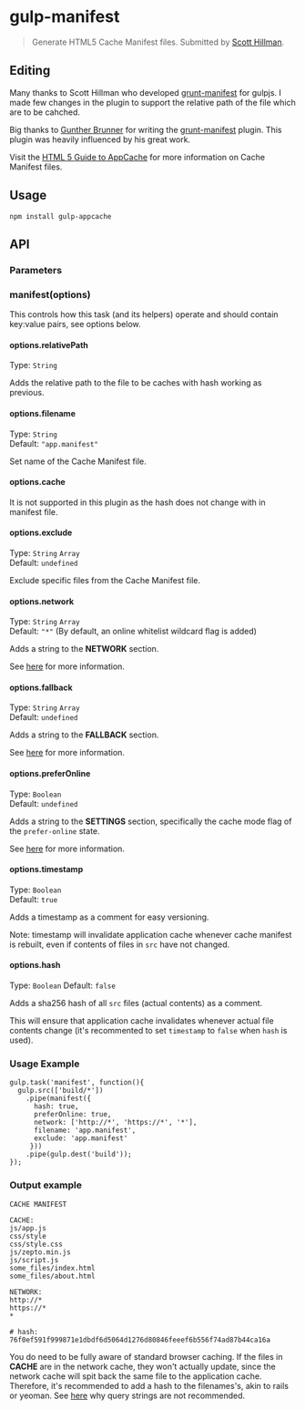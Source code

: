 # gulp-manifest 
> Generate HTML5 Cache Manifest files. Submitted by [Scott Hillman](https://github.com/hillmanov/).

## Editing

Many thanks to Scott Hillman who developed [grunt-manifest](https://github.com/hillmanov/gulp-manifest) for gulpjs. I made few changes in the plugin to support the relative path of the file which are to be cahched.

Big thanks to [Gunther Brunner](https://github.com/gunta/) for writing the [grunt-manifest](https://github.com/gunta/grunt-manifest) plugin. This plugin was heavily influenced by his great work. 

Visit the [HTML 5 Guide to AppCache](http://www.html5rocks.com/en/tutorials/appcache/beginner/) for more information on Cache Manifest files.

## Usage

```shell
npm install gulp-appcache
```

## API

### Parameters

### manifest(options)

This controls how this task (and its helpers) operate and should contain key:value pairs, see options below.

#### options.relativePath
Type: `String`

Adds the relative path to the file to be caches with hash working as previous.

#### options.filename
Type: `String`  
Default: `"app.manifest"`

Set name of the Cache Manifest file.

#### options.cache

It is not supported in this plugin as the hash does not change with in manifest file.

#### options.exclude
Type: `String` `Array`  
Default: `undefined`  

Exclude specific files from the Cache Manifest file.

#### options.network
Type: `String` `Array`  
Default: `"*"` (By default, an online whitelist wildcard flag is added)   

Adds a string to the **NETWORK** section.

See [here](http://diveintohtml5.info/offline.html#network) for more information.

#### options.fallback
Type: `String` `Array`  
Default: `undefined`  

Adds a string to the **FALLBACK** section.

See [here](http://diveintohtml5.info/offline.html#fallback) for more information.

#### options.preferOnline
Type: `Boolean`   
Default: `undefined`

Adds a string to the **SETTINGS** section, specifically the cache mode flag of the ```prefer-online``` state.

See [here](http://www.whatwg.org/specs/web-apps/current-work/multipage/offline.html#concept-appcache-mode-prefer-online) for more information.

#### options.timestamp
Type: `Boolean`   
Default: `true` 

Adds a timestamp as a comment for easy versioning.

Note: timestamp will invalidate application cache whenever cache manifest is rebuilt, even if contents of files in `src` have not changed.

#### options.hash
Type: `Boolean`
Default: `false`

Adds a sha256 hash of all `src` files (actual contents) as a comment.

This will ensure that application cache invalidates whenever actual file contents change (it's recommented to set `timestamp` to `false` when `hash` is used).

### Usage Example


    gulp.task('manifest', function(){
      gulp.src(['build/*'])
        .pipe(manifest({
          hash: true,
          preferOnline: true,
          network: ['http://*', 'https://*', '*'],
          filename: 'app.manifest',
          exclude: 'app.manifest'
         }))
        .pipe(gulp.dest('build'));
    });


### Output example

    CACHE MANIFEST

    CACHE:
    js/app.js
    css/style
    css/style.css
    js/zepto.min.js
    js/script.js
    some_files/index.html
    some_files/about.html

    NETWORK:
    http://*
    https://*
    *

    # hash: 76f0ef591f999871e1dbdf6d5064d1276d80846feeef6b556f74ad87b44ca16a


You do need to be fully aware of standard browser caching.
If the files in **CACHE** are in the network cache, they won't actually update,
since the network cache will spit back the same file to the application cache.
Therefore, it's recommended to add a hash to the filenames's, akin to rails or yeoman. See [here](http://www.stevesouders.com/blog/2008/08/23/revving-filenames-dont-use-querystring/) why query strings are not recommended.
